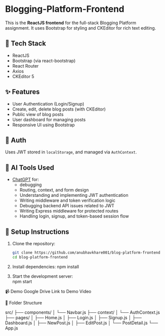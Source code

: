 # Blogging-Platform-Frontend

This is the **ReactJS frontend** for the full-stack Blogging Platform assignment. It uses Bootstrap for styling and CKEditor for rich text editing.

## 🔧 Tech Stack

- ReactJS
- Bootstrap (via react-bootstrap)
- React Router
- Axios
- CKEditor 5

## ✨ Features

- User Authentication (Login/Signup)
- Create, edit, delete blog posts (with CKEditor)
- Public view of blog posts
- User dashboard for managing posts
- Responsive UI using Bootstrap

## 🔐 Auth

Uses JWT stored in `localStorage`, and managed via `AuthContext`.

## 🧠 AI Tools Used

- [ChatGPT](https://chat.openai.com) for:
  - debugging
  - Routing, context, and form design
  - Understanding and implementing JWT authentication
  - Writing middleware and token verification logic
  - Debugging backend API issues related to JWT
  - Writing Express middleware for protected routes
  - Handling login, signup, and token-based session flow

## 🚀 Setup Instructions

1. Clone the repository:
      ```bash
      git clone https://github.com/anubhavkhare001/blog-platform-frontend
      cd blog-platform-frontend
      
2. Install dependencies:
      npm install
   
4. Start the development server:   
      npm start


📹 Demo
Google Drive Link to Demo Video

📁 Folder Structure

src/
├── components/
│   └── Navbar.js
├── context/
│   └── AuthContext.js
├── pages/
│   ├── Home.js
│   ├── Login.js
│   ├── Signup.js
│   ├── Dashboard.js
│   ├── NewPost.js
│   ├── EditPost.js
│   └── PostDetail.js
└── App.js

